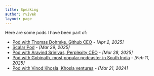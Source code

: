 ```yaml
---
title: Speaking
author: rvivek
layout: page
---
```


Here are some pods I have been part of:

- [Pod with Thomas Dohmke, Github CEO](https://www.youtube.com/watch?v=ppZt6MCfSN4) - *[Apr 2, 2025]*
- [Scalar Pod](https://www.youtube.com/watch?v=ApnXM7gxRrE) - *[Mar 29, 2025]*
- [Pod with Aravind Srinivas, Perplexity CEO](https://www.youtube.com/watch?v=cemp2qRHHbM) - *[Mar 28, 2025]*
- [Pod with Gobinath, most popular podcaster in South India](https://www.youtube.com/watch?v=RHrIQg79Beg) - *[Feb 11, 2025]*
- [Pod with Vinod Khosla, Khosla ventures](https://www.youtube.com/watch?v=qVXW54Acvuk) - *[Mar 21, 2024]*



